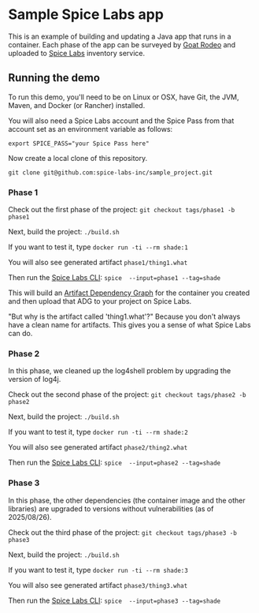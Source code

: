 # Sample Spice Labs app

This is an example of building and updating a Java app that
runs in a container. Each phase of the app can be 
surveyed by [Goat Rodeo](https://goatrodeo.cc) and
uploaded to [Spice Labs](https://spicelabs.io) inventory service.

## Running the demo

To run this demo, you'll need to be on Linux or OSX, have Git,
the JVM, Maven, and Docker (or Rancher) installed. 

You will also need a Spice Labs account and the Spice Pass from that account set as an environment variable as follows:

`export SPICE_PASS="your Spice Pass here"`

Now create a local clone of this repository.

`git clone git@github.com:spice-labs-inc/sample_project.git`

### Phase 1

Check out the first phase of the project:
`git checkout tags/phase1 -b phase1`

Next, build the project: `./build.sh`

If you want to test it, type `docker run -ti --rm shade:1`

You will also see generated artifact `phase1/thing1.what`

Then run the [Spice Labs CLI](https://github.com/spice-labs-inc/spice-labs-cli):
`spice  --input=phase1 --tag=shade`

This will build an [Artifact Dependency Graph](https://omnibor.io/) for the 
container you created and then upload that ADG to your project on Spice Labs.

"But why is the artifact called 'thing1.what'?" Because you don't always have
a clean name for artifacts. This gives you a sense of what Spice Labs can do.

### Phase 2

In this phase, we cleaned up the log4shell problem by upgrading
the version of log4j.

Check out the second phase of the project:
`git checkout tags/phase2 -b phase2`

Next, build the project: `./build.sh`

If you want to test it, type `docker run -ti --rm shade:2`

You will also see generated artifact `phase2/thing2.what`

Then run the [Spice Labs CLI](https://github.com/spice-labs-inc/spice-labs-cli):
`spice  --input=phase2 --tag=shade`

### Phase 3

In this phase, the other dependencies (the container image and the other libraries)
are upgraded to versions without vulnerabilities (as of 2025/08/26).

Check out the third phase of the project:
`git checkout tags/phase3 -b phase3`

Next, build the project: `./build.sh`

If you want to test it, type `docker run -ti --rm shade:3`

You will also see generated artifact `phase3/thing3.what`

Then run the [Spice Labs CLI](https://github.com/spice-labs-inc/spice-labs-cli):
`spice  --input=phase3 --tag=shade`